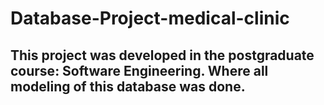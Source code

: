 # Database-Project-medical-clinic

## This project was developed in the postgraduate course: Software Engineering. Where all modeling of this database was done.
